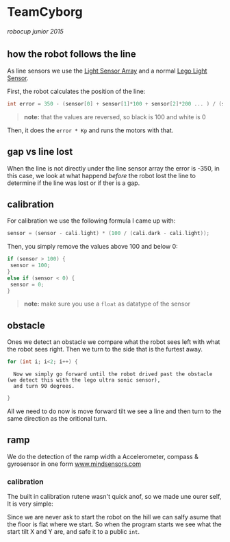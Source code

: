 # TeamCyborg
###### robocup junior 2015

## how the robot follows the line

   As line sensors we use the [Light Sensor Array](http://www.mindsensors.com/index.php?module=pagemaster&PAGE_user_op=view_page&PAGE_id=168 "mindsensors.com") and a normal [Lego Light Sensor](http://shop.lego.com/en-NL/Light-Sensor-9844 "lego.com").

   First, the robot calculates the position of the line:
   ```c
int error = 350 - (sensor[0] + sensor[1]*100 + sensor[2]*200 ... ) / (sensor[0] + sensor[1] + sensor[2] ... );
   ```
   > **note:** that the values are reversed, so black is 100 and white is 0
   
   Then, it does the `error * Kp` and runs the motors with that.

## gap vs line lost

   When the line is not directly under the line sensor array the error is -350,
   in this case, we look at what happend *before* the robot lost the line to
   determine if the line was lost or if ther is a gap.

## calibration

   For calibration we use the following formula I came up with:
   ```c
sensor = (sensor - cali.light) * (100 / (cali.dark - cali.light));
   ```
   Then, you simply remove the values above 100 and below 0:
   ```c
if (sensor > 100) {
	sensor = 100;
}
else if (sensor < 0) {
	sensor = 0;
}
   ```
   > **note:** make sure you use a `float` as datatype of the sensor

## obstacle

   Ones we detect an obstacle we compare what the robot sees left with what the robot sees right.
   Then we turn to the side that is the furtest away.

   ```c
for (int i; i<2; i++) {
   ```
      Now we simply go forward until the robot drived past the obstacle (we detect this with the lego ultra sonic sensor),
      and turn 90 degrees.
   ```c
}
   ```

   All we need to do now is move forward tilt we see a line and then turn to the same direction as the oritional turn.

## ramp

We do the detection of the ramp width a Accelerometer, compass & gyrosensor in one form www.mindsensors.com

### calibration

   The built in calibration rutene wasn't quick anof, so we made une ourer self,
   It is very simple:

   Since we are never ask to start the robot on the hill we can salfy asume that the floor is flat where we start.
   So when the program starts we see what the start tilt X and Y are, and safe it to a public `int`.
